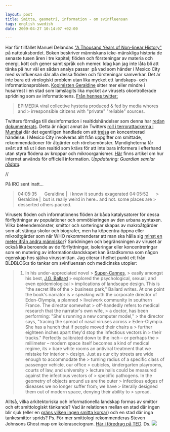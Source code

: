 ```yaml
--- 

layout: post
title: Smitta, geometri, information - om svinfluensan 
tags: english swedish 
date: 2009-04-27 10:14:07 +02:00 

---
```


Har för tillfället Manuel Delandas ["A Thousand Years of Non-linear History"](http://en.wikipedia.org/wiki/A_Thousand_Years_of_Nonlinear_History) på nattduksbordet. Boken beskriver människans icke-mänskliga historia de senaste tusen åren i tre kapitel; flöden och försteningar av materia och energi, kött och gener samt språk och memer. Idag kan jag inte låta bli att tänka på hur väl en sådan analys passar  på vad som händer i Mexico City med svinfluensan där alla dessa flöden och försteningar samverkar. Det är inte bara ett virologiskt problem utan lika mycket ett landskaps- och informationsproblem. [Kopimisten Geraldine](http://simple-mechanisms.com/) sitter mer eller mindre i husarrest i en stad som lamslagits lika mycket av virusets okontrollerade spridning som av informationens. [Från hennes twitter:](http://twitter.com/MissPirata/status/1626594285)

> EPIMEDIA viral collective hysteria produced & fed by media whores and > irresponsible citizens with "private" "reliable" sources.

Twitters förmåga till desinformation i realtidshändelser som denna har [redan dokumenterats](http://www.smartmobs.com/2009/04/26/swine-flu-twitters-power-to-misinform/). Detta är något annat än Twitters [roll i terrorattackerna i Mumba](http://www.google.se/search?q=twitter+mumbai)i där det egentligen handlade om att [trejsa](2008-11-16-forslag-till-nytt-ord.html) en koncentrerad händelse. I Mexico City involveras allt från uppgifter om smittade, rekommendationer för åtgärder och rörelsemönster. Myndigheterna får svårt att nå ut i den realtid som krävs för att inte bara informera i efterhand utan styra flödena av kroppar och mikroorganismer. [Här](http://mashable.com/2009/04/25/track-swine-flu/) finns artikel om hur internet används för officiell information. *Uppdatering: Guardian samlar [rådata](http://www.guardian.co.uk/news/datablog/2009/apr/27/flu-flu-pandemic).* 

//

På IRC sent inatt...

> 04:05:35      Geraldine |  i know it sounds exagerated 04:05:52      > Geraldine |  but is really weird in here.. and not. some places are > desserted others packed.

Virusets flöden och informationens flöden är båda katalysatorer för dessa förflyttningar av populationer och ommöbleringen av den urbana syntaxen. Vilka beteendemönster, smittor och sorteringar skapas av makroåtgärder som att stänga skolor och biografer, men ha köpcentra öppna eller mikroåtgärder som när WHO rekommenderar att man ska hålla sig [minst en meter ifrån andra människor](http://www.cdc.gov/swineflu/masks.htm)? Spridningen och begränsningen av viruset är också lika beroende av de förflyttningar, isoleringar eller koncentreringar som en mutering av informationslandskapet kan åstadkomma som någon egenskap hos själva virussmittan. Jag citerar i helhet punkt ett från BLDBLOG:s tio tankar om svinfluensan och medicinska utopier:

> 1) In his under-appreciated novel > [Super-Cannes](http://www.amazon.com/gp/product/0312306091?ie=UTF8&tag=bldgblog-20&linkCode=as2&camp=1789&creative=390957&creativeASIN=0312306091), > easily amongst his best, [J.G. Ballard](http://twitter.com/ballardian) > explored the psychological, sexual, and even epidemiological > implications of landscape design. This is "the secret life of the > business park," Ballard writes. At one point the book's narrator is > speaking with the corporate director of Eden-Olympia, a planned > live/work community in southern France. The director somewhat > off-handedly refers to medical research that the narrator's own wife, > a doctor, has been performing: "She's running a new computer model," > the director says, "tracing the spread of nasal viruses across > Eden-Olympia. She has a hunch that if people moved their chairs a > further eighteen inches apart they'd stop the infectious vectors in > their tracks." Perfectly calibrated down to the inch – or perhaps the > millimeter – modern space itself becomes a kind of medical regime, its > bare white rooms an antiviral treatment that we mistake for interior > design. Just as our city streets are wide enough to accommodate the > turning radius of a specific class of passenger vehicle, our office > cubicles, kindergarten playrooms, courts of law, and university > lecture halls could be measured against the infectious vectors of > specific pathogens. In the geometry of objects around us are the outer > infectious edges of diseases we no longer suffer from; we have > literally designed them out of modern space, denying their ability to > spread.

Alltså, vilka arkitektoriska och informationella landskap formas av smittor och ett smittologiskt tänkande? Vad är relationen mellan en stad där ingen blir sjuk (eller en [gräns vilken ingen smitta korsar](http://subtopia.blogspot.com/2009/04/tunnelizing-migration-4-exploration-in.html)) och en stad där inga tankesmittor sprids? Ps. För mer smittologi rekommenderas Steven Johnsons Ghost map om kolerasociogram. [Här i föredrag på TED](www.ted.com/index.php/talks/steven_johnson_tours_the_ghost_map.html). Ds. ![](http://farm4.static.flickr.com/3310/3439718201_0f4a01f8e8.jpg?v=0?v=0?v=0?v=0?v=0?v=0?v=0?v=0) 